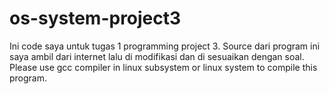 # os-system-project3
Ini code saya untuk tugas 1 programming project 3. Source dari program ini saya ambil dari internet lalu di modifikasi dan  di sesuaikan dengan soal. Please use gcc compiler in linux subsystem or linux system to compile this program.
